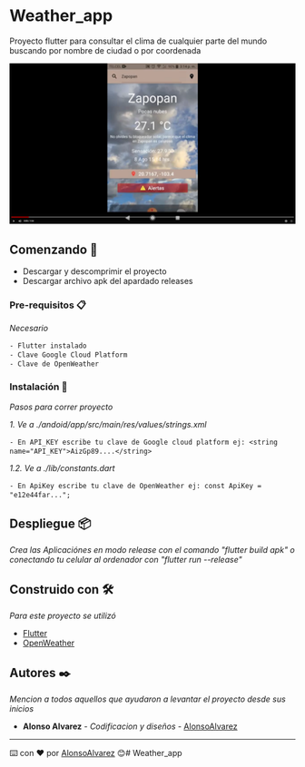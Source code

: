 # Weather_app

Proyecto flutter para consultar el clima de cualquier parte del mundo buscando por nombre de ciudad o por coordenada

[![Watch the video](preview_weather_app.png)](https://www.youtube.com/watch?v=VRmnae441b4)

## Comenzando 🚀

- Descargar y descomprimir el proyecto
- Descargar archivo apk del apardado releases

### Pre-requisitos 📋

_Necesario_

```
- Flutter instalado
- Clave Google Cloud Platform
- Clave de OpenWeather
```

### Instalación 🔧

_Pasos para correr proyecto_

_1. Ve a ./andoid/app/src/main/res/values/strings.xml_

```
- En API_KEY escribe tu clave de Google cloud platform ej: <string name="API_KEY">AizGp89....</string>
```

_1.2. Ve a ./lib/constants.dart_

```
- En ApiKey escribe tu clave de OpenWeather ej: const ApiKey = "e12e44far...";
```

## Despliegue 📦

_Crea las Aplicaciónes en modo release con el comando "flutter build apk" o conectando tu celular al ordenador con "flutter run --release"_

## Construido con 🛠️

_Para este proyecto se utilizó_

* [Flutter](https://flutter.dev/)
* [OpenWeather](https://openweathermap.org/api/)

## Autores ✒️

_Mencion a todos aquellos que ayudaron a levantar el proyecto desde sus inicios_

* **Alonso Alvarez** - *Codificacion y diseños* - [AlonsoAlvarez](https://github.com/AlonsoAlvarez)

---

⌨️ con ❤️ por [AlonsoAlvarez](https://github.com/AlonsoAlvarez) 😊# Weather_app

